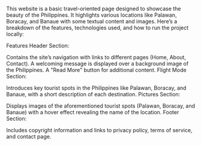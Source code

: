 This website is a basic travel-oriented page designed to showcase the beauty of the Philippines. It highlights various locations like Palawan, Boracay, and Banaue with some textual content and images. Here’s a breakdown of the features, technologies used, and how to run the project locally:

Features
Header Section:

Contains the site’s navigation with links to different pages (Home, About, Contact).
A welcoming message is displayed over a background image of the Philippines.
A "Read More" button for additional content.
Flight Mode Section:

Introduces key tourist spots in the Philippines like Palawan, Boracay, and Banaue, with a short description of each destination.
Pictures Section:

Displays images of the aforementioned tourist spots (Palawan, Boracay, and Banaue) with a hover effect revealing the name of the location.
Footer Section:

Includes copyright information and links to privacy policy, terms of service, and contact page.
